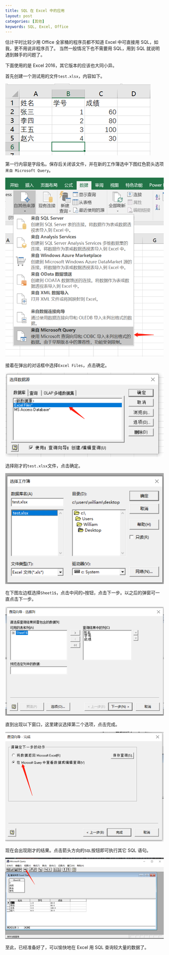 ```yaml
---
title: SQL 在 Excel 中的应用
layout: post
categories: [其他]
keywords: SQL, Excel, Office
---
```


估计平时比较少用 Office 全家桶的程序员都不知道 Excel 中可直接用 SQL，如我，更不用说非程序员了。
当然一般情况下也不需要用 SQL，用到 SQL 就说明遇到棘手的问题了。

下面使用的是 Excel 2016，其它版本的应该也大同小异。

首先创建一个测试用的文件`test.xlsx`，内容如下。

![test](/assets/images/2019/0506/20190506215000.png)

第一行内容是字段名。保存后关闭该文件，并在新的工作簿选中下图红色箭头选项`来自 Microsoft Query`。

![select](/assets/images/2019/0506/20190506220930.png)

接着在弹出的对话框中选择`Excel Files`，点击确定。

![confirm](/assets/images/2019/0506/20190506221321.png)

选择刚才的`test.xlsx`文件，点击确定。

![file](/assets/images/2019/0506/20190506221655.png)

在下图左边框选择`Sheet1$`，点击中间的`>`按钮，点击下一步。以之后的弹窗可一直点击下一步。

![next](/assets/images/2019/0506/20190506222126.png)

直到出现以下窗口，这里建议选择第二个选项，点击完成。

![complete](/assets/images/2019/0506/20190506222326.png)

现在会出现刚才的结果。点击箭头方向的`SQL`按钮即可执行其它 SQL 语句。

![sql](/assets/images/2019/0506/20190506222458.png)

至此，已经准备好了，可以愉快地在 Excel 用 SQL 查询较大量的数据了。